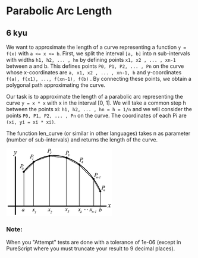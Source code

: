 # Parabolic Arc Length
## 6 kyu

We want to approximate the length of a curve representing a function ```y = f(x)``` with  ```a <= x <= b```. First, we split the interval ```[a, b]``` into n sub-intervals with widths ```h1, h2, ... , hn``` by defining points ```x1, x2 , ... , xn-1``` between a and b. This defines points ```P0, P1, P2, ... , Pn``` on the curve whose x-coordinates are ```a, x1, x2 , ... , xn-1, b``` and y-coordinates ```f(a), f(x1), ..., f(xn-1), f(b)``` . By connecting these points, we obtain a polygonal path approximating the curve.

Our task is to approximate the length of a parabolic arc representing the curve ```y = x * x``` with x in the interval [0, 1]. We will take a common step h between the points xi: ```h1, h2, ... , hn = h = 1/n``` and we will consider the points ```P0, P1, P2, ... , Pn``` on the curve. The coordinates of each Pi are ```(xi, yi = xi * xi)```.

The function len_curve (or similar in other languages) takes n as parameter (number of sub-intervals) and returns the length of the curve.

![](image.png)

### Note:

When you "Attempt" tests are done with a tolerance of 1e-06 (except in PureScript where you must truncate your result to 9 decimal places).
